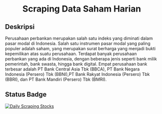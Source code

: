 
<div align="center">

# Scraping Data Saham Harian

</div>

## Deskripsi

Perusahaan perbankan merupakan salah satu indeks yang diminati dalam pasar modal di Indonesia. Salah satu instrumen pasar modal yang paling populer adalah saham, yang merupakan surat berharga yang menjadi bukti kepemilikan atas suatu perusahaan. Terdapat banyak perusahaan perbankan yang ada di Indonesia, dengan beberapa jenis seperti bank milik pemerintah, bank swasta, hingga bank digital. Empat perusahaan bank terbesar adalah  PT Bank Central Asia Tbk (BBCA), PT Bank Negara Indonesia (Persero) Tbk (BBNI),PT Bank Rakyat Indonesia (Persero) Tbk (BBRI), dan PT Bank Mandiri (Persero) Tbk (BMRI).

## Status Badge

[![Daily Scraping Stocks](https://github.com/diaztrihazam/scrape_saham/actions/workflows/main.yml/badge.svg)](https://github.com/diaztrihazam/scrape_saham/actions/workflows/main.yml)
